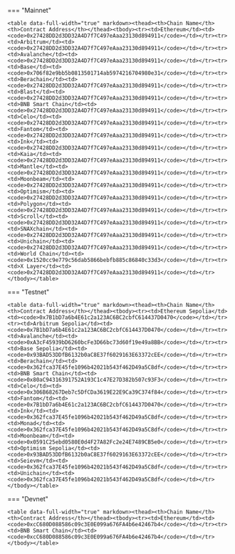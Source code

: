 <!-- The content in this file is auto-generated. Do not modify this file directly. Please see the README.md in the wormhole-mkdocs/scripts directory to learn how to update this page. -->
<!--RELAYER_BRIDGE_ADDRESS-->

=== "Mainnet"

    <table data-full-width="true" markdown><thead><th>Chain Name</th><th>Contract Address</th></thead><tbody><tr><td>Ethereum</td><td><code>0x27428DD2d3DD32A4D7f7C497eAaa23130d894911</code></td></tr><tr><td>Arbitrum</td><td><code>0x27428DD2d3DD32A4D7f7C497eAaa23130d894911</code></td></tr><tr><td>Avalanche</td><td><code>0x27428DD2d3DD32A4D7f7C497eAaa23130d894911</code></td></tr><tr><td>Base</td><td><code>0x706f82e9bb5b0813501714ab5974216704980e31</code></td></tr><tr><td>Berachain</td><td><code>0x27428DD2d3DD32A4D7f7C497eAaa23130d894911</code></td></tr><tr><td>Blast</td><td><code>0x27428DD2d3DD32A4D7f7C497eAaa23130d894911</code></td></tr><tr><td>BNB Smart Chain</td><td><code>0x27428DD2d3DD32A4D7f7C497eAaa23130d894911</code></td></tr><tr><td>Celo</td><td><code>0x27428DD2d3DD32A4D7f7C497eAaa23130d894911</code></td></tr><tr><td>Fantom</td><td><code>0x27428DD2d3DD32A4D7f7C497eAaa23130d894911</code></td></tr><tr><td>Ink</td><td><code>0x27428DD2d3DD32A4D7f7C497eAaa23130d894911</code></td></tr><tr><td>Kaia</td><td><code>0x27428DD2d3DD32A4D7f7C497eAaa23130d894911</code></td></tr><tr><td>Mantle</td><td><code>0x27428DD2d3DD32A4D7f7C497eAaa23130d894911</code></td></tr><tr><td>Moonbeam</td><td><code>0x27428DD2d3DD32A4D7f7C497eAaa23130d894911</code></td></tr><tr><td>Optimism</td><td><code>0x27428DD2d3DD32A4D7f7C497eAaa23130d894911</code></td></tr><tr><td>Polygon</td><td><code>0x27428DD2d3DD32A4D7f7C497eAaa23130d894911</code></td></tr><tr><td>Scroll</td><td><code>0x27428DD2d3DD32A4D7f7C497eAaa23130d894911</code></td></tr><tr><td>SNAXchain</td><td><code>0x27428DD2d3DD32A4D7f7C497eAaa23130d894911</code></td></tr><tr><td>Unichain</td><td><code>0x27428DD2d3DD32A4D7f7C497eAaa23130d894911</code></td></tr><tr><td>World Chain</td><td><code>0x1520cc9e779c56dab5866bebfb885c86840c33d3</code></td></tr><tr><td>X Layer</td><td><code>0x27428DD2d3DD32A4D7f7C497eAaa23130d894911</code></td></tr></tbody></table>

=== "Testnet"

    <table data-full-width="true" markdown><thead><th>Chain Name</th><th>Contract Address</th></thead><tbody><tr><td>Ethereum Sepolia</td><td><code>0x7B1bD7a6b4E61c2a123AC6BC2cbfC614437D0470</code></td></tr><tr><td>Arbitrum Sepolia</td><td><code>0x7B1bD7a6b4E61c2a123AC6BC2cbfC614437D0470</code></td></tr><tr><td>Avalanche</td><td><code>0xA3cF45939bD6260bcFe3D66bc73d60f19e49a8BB</code></td></tr><tr><td>Base Sepolia</td><td><code>0x93BAD53DDfB6132b0aC8E37f6029163E63372cEE</code></td></tr><tr><td>Berachain</td><td><code>0x362fca37E45fe1096b42021b543f462D49a5C8df</code></td></tr><tr><td>BNB Smart Chain</td><td><code>0x80aC94316391752A193C1c47E27D382b507c93F3</code></td></tr><tr><td>Celo</td><td><code>0x306B68267Deb7c5DfCDa3619E22E9Ca39C374f84</code></td></tr><tr><td>Fantom</td><td><code>0x7B1bD7a6b4E61c2a123AC6BC2cbfC614437D0470</code></td></tr><tr><td>Ink</td><td><code>0x362fca37E45fe1096b42021b543f462D49a5C8df</code></td></tr><tr><td>Monad</td><td><code>0x362fca37E45fe1096b42021b543f462D49a5C8df</code></td></tr><tr><td>Moonbeam</td><td><code>0x0591C25ebd0580E0d4F27A82Fc2e24E7489CB5e0</code></td></tr><tr><td>Optimism Sepolia</td><td><code>0x93BAD53DDfB6132b0aC8E37f6029163E63372cEE</code></td></tr><tr><td>Seievm</td><td><code>0x362fca37E45fe1096b42021b543f462D49a5C8df</code></td></tr><tr><td>Unichain</td><td><code>0x362fca37E45fe1096b42021b543f462D49a5C8df</code></td></tr></tbody></table>

=== "Devnet"

    <table data-full-width="true" markdown><thead><th>Chain Name</th><th>Contract Address</th></thead><tbody><tr><td>Ethereum</td><td><code>0xcC680D088586c09c3E0E099a676FA4b6e42467b4</code></td></tr><tr><td>BNB Smart Chain</td><td><code>0xcC680D088586c09c3E0E099a676FA4b6e42467b4</code></td></tr></tbody></table>
  
<!--RELAYER_BRIDGE_ADDRESS-->
